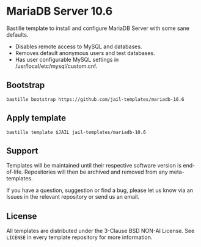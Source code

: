 # MariaDB Server 10.6
Bastille template to install and configure MariaDB Server with some sane defaults.

* Disables remote access to MySQL and databases.
* Removes default anonymous users and test databases.
* Has user configurable MySQL settings in /usr/local/etc/mysql/custom.cnf.

## Bootstrap
```
bastille bootstrap https://github.com/jail-templates/mariadb-10.6
```

## Apply template
```
bastille template $JAIL jail-templates/mariadb-10.6
```

## Support
Templates will be maintained until their respective software version is end-of-life. Repositories will then be archived and removed from any meta-templates.

If you have a question, suggestion or find a bug, please let us know via an Issues in the relevant repository or send us an email.

## License
All templates are distributed under the 3-Clause BSD NON-AI License. See `LICENSE` in every template repository for more information.
